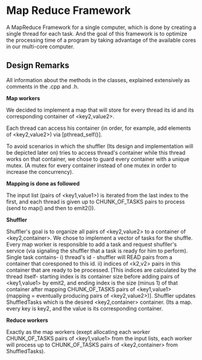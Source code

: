 # Map Reduce Framework

A MapReduce Framework for a single computer, which is done by creating a single thread for each task. And the goal of this framework is to optimize the processing time of a program by taking advantage of the available cores in our multi-core computer.

## Design Remarks

All information about the methods in the classes, explained extensively as
comments in the .cpp and .h.

__Map workers__

We decided to implement a map that will store for every thread
its id and its corresponding container of <key2,value2>.

Each thread can access his container (in order, for example, add elements of
<key2,value2>) via [pthread_self()].

To avoid scenarios in which the shuffler (Its design and implementation will be
depicted later on) tries to access thread's container while this thread
works on that container, we chose to guard every container with a unique mutex.
(A mutex for every container instead of one mutex in order to increase the
concurrency).

__Mapping is done as followed__

The input list (pairs of <key1,value1>) is iterated from the last index to the
first, and each thread is given up to CHUNK_OF_TASKS pairs to process
(send to map() and then to emit2()).

__Shuffler__

Shuffler's goal is to organize all pairs of <key2,value2> to a container of
<key2,container<value2>>.
We chose to implement a vector of tasks for the shuffle.
Every map worker is responsible to add a task and request shufller's service
(via signaling the shuffler that a task is ready for him to perform).
Single task contains- i) thread's id - shuffler will READ pairs from a container
that coresponed to this id. ii) indices of <k2,v2> pairs in this container
that are ready to be processed. [This indices are calculated by the thread
itself- starting index is its container size before adding pairs of
<key1,value1> by emit2, and ending index is the size (minus 1) of that container
after mapping CHUNK_OF_TASKS pairs of <key1,value1> (mapping = eventually
producing pairs of <key2,value2>)].
Shuffler updates ShuffledTasks which is the desired <key2,container<value2>>
container. (Its a map. every key is key2, and the value is its corresponding
container<value2>.

__Reduce workers__

Exactly as the map workers (exept allocating each worker CHUNK_OF_TASKS pairs of
<key1,value1> from the input lists, each worker will process up to
CHUNK_OF_TASKS pairs of <key2,container<value2>> from ShuffledTasks).
